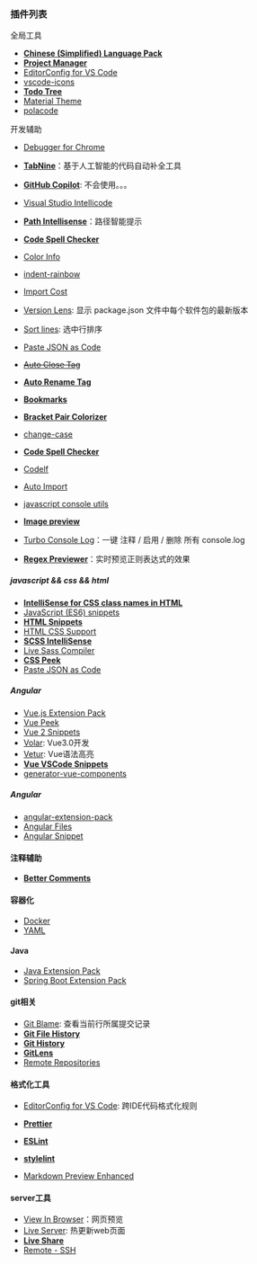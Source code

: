 ### 插件列表
全局工具
* [**Chinese (Simplified) Language Pack**](https://marketplace.visualstudio.com/items?itemName=MS-CEINTL.vscode-language-pack-zh-hans)
* [**Project Manager**](https://marketplace.visualstudio.com/items?itemName=alefragnani.project-manager)
* [EditorConfig for VS Code](https://marketplace.visualstudio.com/items?itemName=EditorConfig.EditorConfig)
* [vscode-icons](https://marketplace.visualstudio.com/items?itemName=vscode-icons-team.vscode-icons)
* [**Todo Tree**](https://marketplace.visualstudio.com/items?itemName=Gruntfuggly.todo-tree)
* [Material Theme](https://marketplace.visualstudio.com/items?itemName=Equinusocio.vsc-material-theme)
* [polacode](https://marketplace.visualstudio.com/items?itemName=pnp.polacode)

开发辅助
* [Debugger for Chrome](https://marketplace.visualstudio.com/items?itemName=msjsdiag.debugger-for-chrome)
* [**TabNine**](https://marketplace.visualstudio.com/items?itemName=TabNine.tabnine-vscode)：基于人工智能的代码自动补全工具
* [**GitHub Copilot**](https://marketplace.visualstudio.com/items?itemName=GitHub.copilot): 不会使用。。。
* [Visual Studio Intellicode](https://marketplace.visualstudio.com/items?itemName=VisualStudioExptTeam.vscodeintellicode)
* [**Path Intellisense**](https://marketplace.visualstudio.com/items?itemName=christian-kohler.path-intellisense)：路径智能提示
* [**Code Spell Checker**](https://marketplace.visualstudio.com/items?itemName=streetsidesoftware.code-spell-checker)
* [Color Info](https://marketplace.visualstudio.com/items?itemName=bierner.color-info)
* [indent-rainbow](https://marketplace.visualstudio.com/items?itemName=oderwat.indent-rainbow)


* [Import Cost](https://marketplace.visualstudio.com/items?itemName=wix.vscode-import-cost)
* [Version Lens](https://marketplace.visualstudio.com/items?itemName=pflannery.vscode-versionlens): 显示 package.json 文件中每个软件包的最新版本
* [Sort lines](https://marketplace.visualstudio.com/items?itemName=Tyriar.sort-lines): 选中行排序
* [Paste JSON as Code](https://marketplace.visualstudio.com/items?itemName=quicktype.quicktype)



* [~~Auto Close Tag~~](https://marketplace.visualstudio.com/items?itemName=formulahendry.auto-close-tag)
* [**Auto Rename Tag**](https://marketplace.visualstudio.com/items?itemName=formulahendry.auto-rename-tag)
* [**Bookmarks**](https://marketplace.visualstudio.com/items?itemName=alefragnani.Bookmarks)
* [**Bracket Pair Colorizer**](https://marketplace.visualstudio.com/items?itemName=CoenraadS.bracket-pair-colorizer)
* [change-case](https://marketplace.visualstudio.com/items?itemName=wmaurer.change-case)
* [**Code Spell Checker**](https://marketplace.visualstudio.com/items?itemName=streetsidesoftware.code-spell-checker)
* [Codelf](https://marketplace.visualstudio.com/items?itemName=unbug.codelf)
* [Auto Import](https://marketplace.visualstudio.com/items?itemName=steoates.autoimport)
* [javascript console utils](https://marketplace.visualstudio.com/items?itemName=whtouche.vscode-js-console-utils)
* [**Image preview**](https://marketplace.visualstudio.com/items?itemName=kisstkondoros.vscode-gutter-preview)
* [Turbo Console Log](https://marketplace.visualstudio.com/items?itemName=ChakrounAnas.turbo-console-log)：一键 注释 / 启用 / 删除 所有 console.log
* [**Regex Previewer**](https://marketplace.visualstudio.com/items?itemName=chrmarti.regex)：实时预览正则表达式的效果


##### javascript && css && html
* [**IntelliSense for CSS class names in HTML**](https://marketplace.visualstudio.com/items?itemName=Zignd.html-css-class-completion)
* [JavaScript (ES6) snippets](https://marketplace.visualstudio.com/items?itemName=xabikos.JavaScriptSnippets)
* [**HTML Snippets**](https://marketplace.visualstudio.com/items?itemName=abusaidm.html-snippets)
* [HTML CSS Support](https://marketplace.visualstudio.com/items?itemName=ecmel.vscode-html-css)
* [**SCSS IntelliSense**](https://marketplace.visualstudio.com/items?itemName=mrmlnc.vscode-scss)
* [Live Sass Compiler](https://marketplace.visualstudio.com/items?itemName=ritwickdey.live-sass)
* [**CSS Peek**](https://marketplace.visualstudio.com/items?itemName=pranaygp.vscode-css-peek)
* [Paste JSON as Code](https://marketplace.visualstudio.com/items?itemName=quicktype.quicktype)

##### Angular
* [Vue.js Extension Pack](https://marketplace.visualstudio.com/items?itemName=mubaidr.vuejs-extension-pack)
* [Vue Peek](https://marketplace.visualstudio.com/items?itemName=dariofuzinato.vue-peek)
* [Vue 2 Snippets](https://marketplace.visualstudio.com/items?itemName=hollowtree.vue-snippets)
* [Volar](https://marketplace.visualstudio.com/items?itemName=johnsoncodehk.volar): Vue3.0开发
* [Vetur](https://marketplace.visualstudio.com/items?itemName=octref.vetur): Vue语法高亮
* [**Vue VSCode Snippets**](https://marketplace.visualstudio.com/items?itemName=sdras.vue-vscode-snippets)
* [generator-vue-components](https://marketplace.visualstudio.com/items?itemName=Nic34.generator-vue-components)

##### Angular
* [angular-extension-pack](https://marketplace.visualstudio.com/items?itemName=loiane.angular-extension-pack)
* [Angular Files](https://marketplace.visualstudio.com/items?itemName=alexiv.vscode-angular2-files)
* [Angular Snippet](https://marketplace.visualstudio.com/items?itemName=johnpapa.Angular2)

#### 注释辅助
* [**Better Comments**](https://marketplace.visualstudio.com/items?itemName=aaron-bond.better-comments)

#### 容器化
* [Docker](https://marketplace.visualstudio.com/items?itemName=ms-azuretools.vscode-docker)
* [YAML](https://marketplace.visualstudio.com/items?itemName=redhat.vscode-yaml)

#### Java
* [Java Extension Pack](https://marketplace.visualstudio.com/items?itemName=vscjava.vscode-java-pack)
* [Spring Boot Extension Pack](https://marketplace.visualstudio.com/items?itemName=Pivotal.vscode-boot-dev-pack)


#### git相关
* [Git Blame](https://marketplace.visualstudio.com/items?itemName=waderyan.gitblame): 查看当前行所属提交记录
* [**Git File History**](https://marketplace.visualstudio.com/items?itemName=pomber.git-file-history)
* [**Git History**](https://marketplace.visualstudio.com/items?itemName=donjayamanne.githistory)
* [**GitLens**](https://marketplace.visualstudio.com/items?itemName=eamodio.gitlens)
* [Remote Repositories](https://marketplace.visualstudio.com/items?itemName=github.remotehub)

#### 格式化工具
* [EditorConfig for VS Code](https://marketplace.visualstudio.com/items?itemName=EditorConfig.EditorConfig): 跨IDE代码格式化规则
* [**Prettier**](https://marketplace.visualstudio.com/items?itemName=esbenp.prettier-vscode)
* [**ESLint**](https://marketplace.visualstudio.com/items?itemName=dbaeumer.vscode-eslint)
* [**stylelint**](https://marketplace.visualstudio.com/items?itemName=stylelint.vscode-stylelint)


* [Markdown Preview Enhanced](https://marketplace.visualstudio.com/items?itemName=shd101wyy.markdown-preview-enhanced)

#### server工具
* [View In Browser](https://marketplace.visualstudio.com/items?itemName=qinjia.view-in-browser)：网页预览
* [Live Server](https://marketplace.visualstudio.com/items?itemName=ritwickdey.LiveServer): 热更新web页面
* [**Live Share**](https://marketplace.visualstudio.com/items?itemName=MS-vsliveshare.vsliveshare)
* [Remote - SSH](https://marketplace.visualstudio.com/items?itemName=ms-vscode-remote.remote-ssh)
